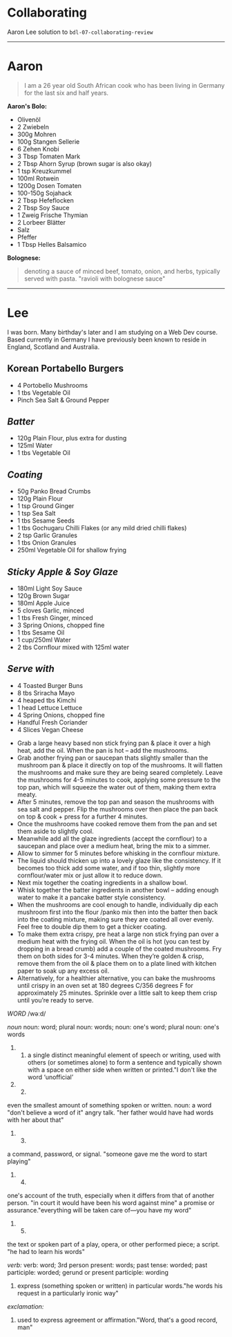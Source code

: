 # Collaborating

Aaron Lee solution to `bdl-07-collaborating-review`


---

# Aaron

> I am a 26 year old South African cook who has been living in Germany for the last six and half years.

**Aaron's Bolo:**

- Olivenöl
- 2 Zwiebeln
- 300g Mohren
- 100g Stangen Sellerie
- 6 Zehen Knobi
- 3 Tbsp Tomaten Mark
- 2 Tbsp Ahorn Syrup (brown sugar is also okay)
- 1 tsp Kreuzkummel
- 100ml Rotwein
- 1200g Dosen Tomaten
- 100-150g Sojahack
- 2 Tbsp Hefeflocken
- 2 Tbsp Soy Sauce
- 1 Zweig Frische Thymian
- 2 Lorbeer Blätter
- Salz
- Pfeffer
- 1 Tbsp Helles Balsamico

**Bolognese:**

> denoting a sauce of minced beef, tomato, onion, and herbs, typically served with pasta.
> "ravioli with bolognese sauce"
 
---

# Lee

I was born.
Many birthday's later and I am studying on a Web Dev course.
Based currently in Germany I have previously been known to reside in England, Scotland and Australia.

## Korean Portabello Burgers
* 4 Portobello Mushrooms
* 1 tbs Vegetable Oil
* Pinch Sea Salt & Ground Pepper
## *Batter* 
* 120g Plain Flour, plus extra for dusting
* 125ml Water
* 1 tbs Vegetable Oil
## *Coating*
* 50g Panko Bread Crumbs
* 120g Plain Flour
* 1 tsp Ground Ginger
* 1 tsp Sea Salt
* 1 tbs Sesame Seeds
* 1 tbs Gochugaru Chilli Flakes (or any mild dried chilli flakes)
* 2 tsp Garlic Granules
* 1 tbs Onion Granules
* 250ml Vegetable Oil for shallow frying
## *Sticky Apple & Soy Glaze*
* 180ml Light Soy Sauce
* 120g Brown Sugar
* 180ml Apple Juice
* 5 cloves Garlic, minced
* 1 tbs Fresh Ginger, minced
* 3 Spring Onions, chopped fine
* 1 tbs Sesame Oil
* 1 cup/250ml Water
* 2 tbs Cornflour mixed with 125ml water
## *Serve with*
* 4 Toasted Burger Buns
* 8 tbs Sriracha Mayo
* 4 heaped tbs Kimchi
* 1 head Lettuce Lettuce
* 4 Spring Onions, chopped fine
* Handful Fresh Coriander
* 4 Slices Vegan Cheese

- Grab a large heavy based non stick frying pan & place it over a high heat, add the oil. When the pan is hot – add the mushrooms.
- Grab another frying pan or saucepan thats slightly smaller than the mushroom pan & place it directly on top of the mushrooms. It will flatten the mushrooms and make sure they are being seared completely. Leave the mushrooms for 4-5 minutes to cook, applying some pressure to the top pan, which will squeeze the water out of them, making them extra meaty.
- After 5 minutes, remove the top pan and season the mushrooms with sea salt and pepper. Flip the mushrooms over then place the pan back on top & cook + press for a further 4 minutes.
- Once the mushrooms have cooked remove them from the pan and set them aside to slightly cool.
- Meanwhile add all the glaze ingredients (accept the cornflour) to a saucepan and place over a medium heat, bring the mix to a simmer.
- Allow to simmer for 5 minutes before whisking in the cornflour mixture.
- The liquid should thicken up into a lovely glaze like the consistency. If it becomes too thick add some water, and if too thin, slightly more cornflour/water mix or just allow it to reduce down.
- Next mix together the coating ingredients in a shallow bowl.
- Whisk together the batter ingredients in another bowl – adding enough water to make it a pancake batter style consistency.
- When the mushrooms are cool enough to handle, individually dip each mushroom first into the flour /panko mix then into the batter then back into the coating mixture, making sure they are coated all over evenly. Feel free to double dip them to get a thicker coating.
- To make them extra crispy, pre heat a large non stick frying pan over a medium heat with the frying oil. When the oil is hot (you can test by dropping in a bread crumb) add a couple of the coated mushrooms. Fry them on both sides for 3-4 minutes. When they’re golden & crisp, remove them from the oil & place them on to a plate lined with kitchen paper to soak up any excess oil.
- Alternatively, for a healthier alternative, you can bake the mushrooms until crispy in an oven set at 180 degrees C/356 degrees F for approximately 25 minutes.
Sprinkle over a little salt to keep them crisp until you’re ready to serve.

*WORD*
/wəːd/

*noun*
noun: word; plural noun: words; noun: one's word; plural noun: one's words

1. 1. a single distinct meaningful element of speech or writing, used with others (or sometimes alone) to form a sentence and typically shown with a space on either side when written or printed."I don't like the word ‘unofficial’
1. 2. 
even the smallest amount of something spoken or written.
noun: a word
"don't believe a word of it"
angry talk.
"her father would have had words with her about that"

1. 3. 
a command, password, or signal.
"someone gave me the word to start playing"

1. 4.  
one's account of the truth, especially when it differs from that of another person.
"in court it would have been his word against mine"
a promise or assurance."everything will be taken care of—you have my word"

1. 5.  
the text or spoken part of a play, opera, or other performed piece; a script.
"he had to learn his words"

*verb:*
verb: word; 3rd person present: words; past tense: worded; past participle: worded; gerund or present participle: wording
1. express (something spoken or written) in particular words."he words his request in a particularly ironic way"

*exclamation:*
1. used to express agreement or affirmation."Word, that's a good record, man"
